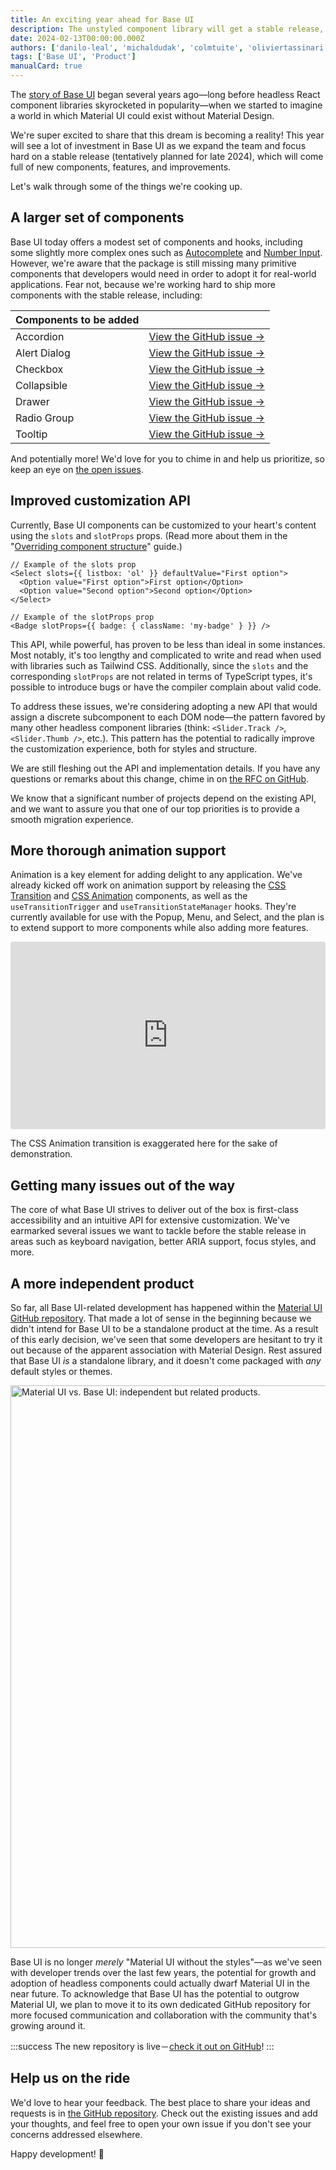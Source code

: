 ```yaml
---
title: An exciting year ahead for Base UI
description: The unstyled component library will get a stable release, lots of new components, and even better DX in 2024.
date: 2024-02-13T00:00:00.000Z
authors: ['danilo-leal', 'michaldudak', 'colmtuite', 'oliviertassinari']
tags: ['Base UI', 'Product']
manualCard: true
---
```


The [story of Base UI](/blog/introducing-base-ui/) began several years ago—long before headless React component libraries skyrocketed in popularity—when we started to imagine a world in which Material UI could exist without Material Design.

We're super excited to share that this dream is becoming a reality!
This year will see a lot of investment in Base UI as we expand the team and focus hard on a stable release (tentatively planned for late 2024), which will come full of new components, features, and improvements.

Let's walk through some of the things we're cooking up.

## A larger set of components

Base UI today offers a modest set of components and hooks, including some slightly more complex ones such as [Autocomplete](https://v6.mui.com/base-ui/react-autocomplete/) and [Number Input](https://v6.mui.com/base-ui/react-number-input/).
However, we're aware that the package is still missing many primitive components that developers would need in order to adopt it for real-world applications.
Fear not, because we're working hard to ship more components with the stable release, including:

| Components to be added |                                                                                         |
| :--------------------- | --------------------------------------------------------------------------------------: |
| Accordion              | [View&nbsp;the&nbsp;GitHub&nbsp;issue&nbsp;→](https://github.com/mui/base-ui/issues/25) |
| Alert Dialog           |                [View the GitHub issue&nbsp;→](https://github.com/mui/base-ui/issues/83) |
| Checkbox               |                [View the GitHub issue&nbsp;→](https://github.com/mui/base-ui/issues/24) |
| Collapsible            |                [View the GitHub issue&nbsp;→](https://github.com/mui/base-ui/issues/84) |
| Drawer                 |                [View the GitHub issue&nbsp;→](https://github.com/mui/base-ui/issues/38) |
| Radio Group            |                [View the GitHub issue&nbsp;→](https://github.com/mui/base-ui/issues/26) |
| Tooltip                |                [View the GitHub issue&nbsp;→](https://github.com/mui/base-ui/issues/32) |

And potentially more!
We'd love for you to chime in and help us prioritize, so keep an eye on [the open issues](https://github.com/mui/base-ui/issues).

## Improved customization API

Currently, Base UI components can be customized to your heart's content using the `slots` and `slotProps` props.
(Read more about them in the "[Overriding component structure](https://v6.mui.com/base-ui/guides/overriding-component-structure/)" guide.)

```tsx
// Example of the slots prop
<Select slots={{ listbox: 'ol' }} defaultValue="First option">
  <Option value="First option">First option</Option>
  <Option value="Second option">Second option</Option>
</Select>

// Example of the slotProps prop
<Badge slotProps={{ badge: { className: 'my-badge' } }} />
```

This API, while powerful, has proven to be less than ideal in some instances.
Most notably, it's too lengthy and complicated to write and read when used with libraries such as Tailwind CSS.
Additionally, since the `slots` and the corresponding `slotProps` are not related in terms of TypeScript types, it's possible to introduce bugs or have the compiler complain about valid code.

To address these issues, we're considering adopting a new API that would assign a discrete subcomponent to each DOM node—the pattern favored by many other headless component libraries (think: `<Slider.Track />`, `<Slider.Thumb />`, etc.).
This pattern has the potential to radically improve the customization experience, both for styles and structure.

We are still fleshing out the API and implementation details.
If you have any questions or remarks about this change, chime in on [the RFC on GitHub](https://github.com/mui/base-ui/discussions/157).

We know that a significant number of projects depend on the existing API, and we want to assure you that one of our top priorities is to provide a smooth migration experience.

## More thorough animation support

Animation is a key element for adding delight to any application.
We've already kicked off work on animation support by releasing the [CSS Transition](https://v6.mui.com/base-ui/react-transitions/#css-transition) and [CSS Animation](https://v6.mui.com/base-ui/react-transitions/#css-animation) components, as well as the `useTransitionTrigger` and `useTransitionStateManager` hooks.
They're currently available for use with the Popup, Menu, and Select, and the plan is to extend support to more components while also adding more features.

<iframe src="https://codesandbox.io/embed/3pdm56?view=preview&module=%2Fdemo.tsx&hidenavigation=1"
  style="width:100%; height: 300px; border:0; border-radius: 4px; overflow:hidden;" title="/blog/base-ui-2024-plans/" allow="accelerometer; ambient-light-sensor; camera; encrypted-media; geolocation; gyroscope; hid; microphone; midi; payment; usb; vr; xr-spatial-tracking" sandbox="allow-forms allow-modals allow-popups allow-presentation allow-same-origin allow-scripts"
></iframe>

<p class="blog-description">The CSS Animation transition is exaggerated here for the sake of demonstration.</p>

## Getting many issues out of the way

The core of what Base UI strives to deliver out of the box is first-class accessibility and an intuitive API for extensive customization.
We've earmarked several issues we want to tackle before the stable release in areas such as keyboard navigation, better ARIA support, focus styles, and more.

## A more independent product

So far, all Base UI-related development has happened within the [Material UI GitHub repository](https://github.com/mui/material-ui).
That made a lot of sense in the beginning because we didn't intend for Base UI to be a standalone product at the time.
As a result of this early decision, we've seen that some developers are hesitant to try it out because of the apparent association with Material Design.
Rest assured that Base UI _is_ a standalone library, and it doesn't come packaged with _any_ default styles or themes.

<img alt="Material UI vs. Base UI: independent but related products." src="/static/blog/base-ui-2024-plans/material-vs-base.png" width="2400" height="900" loading="lazy" />

Base UI is no longer _merely_ "Material UI without the styles"—as we've seen with developer trends over the last few years, the potential for growth and adoption of headless components could actually dwarf Material UI in the near future.
To acknowledge that Base UI has the potential to outgrow Material UI, we plan to move it to its own dedicated GitHub repository for more focused communication and collaboration with the community that's growing around it.

:::success
The new repository is live－[check it out on GitHub](https://github.com/mui/base-ui)!
:::

## Help us on the ride

We'd love to hear your feedback.
The best place to share your ideas and requests is in [the GitHub repository](https://github.com/mui/base-ui/issues).
Check out the existing issues and add your thoughts, and feel free to open your own issue if you don't see your concerns addressed elsewhere.

Happy development! 👋
